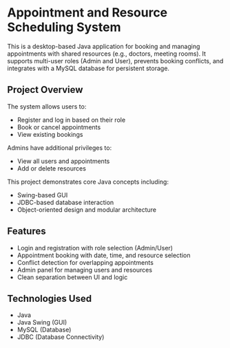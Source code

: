 # Appointment and Resource Scheduling System

This is a desktop-based Java application for booking and managing appointments with shared resources (e.g., doctors, meeting rooms). It supports multi-user roles (Admin and User), prevents booking conflicts, and integrates with a MySQL database for persistent storage.

## Project Overview

The system allows users to:
- Register and log in based on their role
- Book or cancel appointments
- View existing bookings

Admins have additional privileges to:
- View all users and appointments
- Add or delete resources

This project demonstrates core Java concepts including:
- Swing-based GUI
- JDBC-based database interaction
- Object-oriented design and modular architecture

## Features

- Login and registration with role selection (Admin/User)
- Appointment booking with date, time, and resource selection
- Conflict detection for overlapping appointments
- Admin panel for managing users and resources
- Clean separation between UI and logic

## Technologies Used

- Java
- Java Swing (GUI)
- MySQL (Database)
- JDBC (Database Connectivity)

